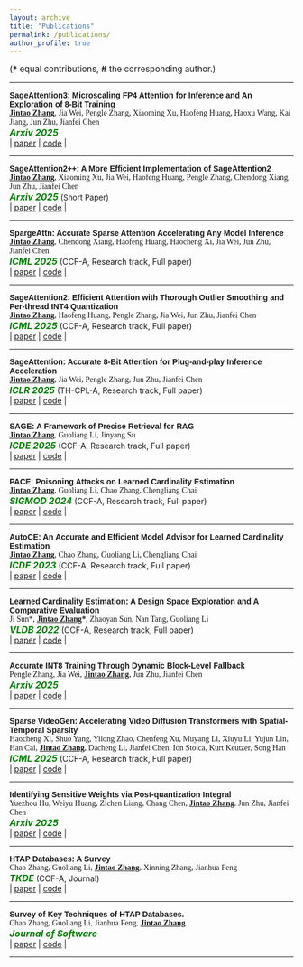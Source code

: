 ```yaml
---
layout: archive
title: "Publications"
permalink: /publications/
author_profile: true
---
```

<!-- 
{% if author.googlescholar %}
  You can also find my articles on <u><a href="{{author.googlescholar}}">my Google Scholar profile</a>.</u>
{% endif %}

{% include base_path %}

{% for post in site.publications reversed %}
  {% include archive-single.html %}
{% endfor %} -->

<span style="font-size:15px;">(**\*** equal contributions, **#** the corresponding author.)  </span>

---
<span style="font-family: 'Helvetica', serif; font-weight: bold;">SageAttention3: Microscaling FP4 Attention for Inference and An Exploration of 8-Bit Training</span>  
<span style="font-family: 'Cambria', serif;"><strong><u>Jintao Zhang</u></strong>, Jia Wei, Pengle Zhang, Xiaoming Xu, Haofeng Huang, Haoxu Wang, Kai Jiang, Jun Zhu, Jianfei Chen</span>  
<span style="color:green; font-style:italic; font-size:16px; font-weight:bold;">Arxiv 2025</span>  
| [paper](https://arxiv.org/abs/2505.11594)
| [code](https://github.com/thu-ml/SageAttention) |

---
<span style="font-family: 'Helvetica', serif; font-weight: bold;">SageAttention2++: A More Efficient Implementation of SageAttention2</span>  
<span style="font-family: 'Cambria', serif;"><strong><u>Jintao Zhang</u></strong>, Xiaoming Xu, Jia Wei, Haofeng Huang, Pengle Zhang, Chendong Xiang, Jun Zhu, Jianfei Chen</span>  
<span style="color:green; font-style:italic; font-size:16px; font-weight:bold;">Arxiv 2025</span> <span style="font-size:13.5px;">(Short Paper)</span>  
| [paper](https://arxiv.org/abs/2505.21136)
| [code](https://github.com/thu-ml/SageAttention) |

---
<span style="font-family: 'Helvetica', serif; font-weight: bold;">SpargeAttn: Accurate Sparse Attention Accelerating Any Model Inference</span>  
<span style="font-family: 'Cambria', serif;"><strong><u>Jintao Zhang</u></strong>, Chendong Xiang, Haofeng Huang, Haocheng Xi, Jia Wei, Jun Zhu, Jianfei Chen</span>  
<span style="color:green; font-style:italic; font-size:16px; font-weight:bold;">ICML 2025</span> <span style="font-size:14px;">(CCF-A, Research track, Full paper)</span>  
| [paper](https://arxiv.org/abs/2502.18137)
| [code](https://github.com/thu-ml/SpargeAttn) |

---
<span style="font-family: 'Helvetica', serif; font-weight: bold;">SageAttention2: Efficient Attention with Thorough Outlier Smoothing and Per-thread INT4 Quantization</span>  
<span style="font-family: 'Cambria', serif;"><strong><u>Jintao Zhang</u></strong>, Haofeng Huang, Pengle Zhang, Jia Wei, Jun Zhu, Jianfei Chen</span>  
<span style="color:green; font-style:italic; font-size:16px; font-weight:bold;">ICML 2025</span> <span style="font-size:14px;">(CCF-A, Research track, Full paper)</span>  
| [paper](https://arxiv.org/abs/2411.10958)
| [code](https://github.com/thu-ml/SageAttention) |

---
<span style="font-family: 'Helvetica', serif; font-weight: bold;">SageAttention: Accurate 8-Bit Attention for Plug-and-play Inference Acceleration</span>  
<span style="font-family: 'Cambria', serif;"><strong><u>Jintao Zhang</u></strong>, Jia Wei, Pengle Zhang, Jun Zhu, Jianfei Chen</span>  
<span style="color:green; font-style:italic; font-size:16px; font-weight:bold;">ICLR 2025</span> <span style="font-size:14px;">(TH-CPL-A, Research track, Full paper)</span>   
| [paper](https://arxiv.org/abs/2410.02367)
| [code](https://github.com/thu-ml/SageAttention) |

---
<span style="font-family: 'Helvetica', serif; font-weight: bold;">SAGE: A Framework of Precise Retrieval for RAG</span>  
<span style="font-family: 'Cambria', serif;"><strong><u>Jintao Zhang</u></strong>, Guoliang Li, Jinyang Su</span>  
<span style="color:green; font-style:italic; font-size:16px; font-weight:bold;">ICDE 2025</span> <span style="font-size:14px;">(CCF-A, Research track, Full paper)</span>  
| [paper](https://dbgroup.cs.tsinghua.edu.cn/ligl/papers/ICDE25-SAGE.pdf)
| [code]() |

---
<span style="font-family: 'Helvetica', serif; font-weight: bold;">PACE: Poisoning Attacks on Learned Cardinality Estimation</span>  
<span style="font-family: 'Cambria', serif;"><strong><u>Jintao Zhang</u></strong>, Guoliang Li, Chao Zhang, Chengliang Chai</span>  
<span style="color:green; font-style:italic; font-size:16px; font-weight:bold;">SIGMOD 2024</span> <span style="font-size:14px;">(CCF-A, Research track, Full paper)</span>   
| [paper](https://arxiv.org/pdf/2409.15990)
| [code]() |

---
<span style="font-family: 'Helvetica', serif; font-weight: bold;">AutoCE: An Accurate and Efficient Model Advisor for Learned Cardinality Estimation</span>  
<span style="font-family: 'Cambria', serif;"><strong><u>Jintao Zhang</u></strong>, Chao Zhang, Guoliang Li, Chengliang Chai</span>  
<span style="color:green; font-style:italic; font-size:16px; font-weight:bold;">ICDE 2023</span> <span style="font-size:14px;">(CCF-A, Research track, Full paper)</span>  
| [paper](https://dbgroup.cs.tsinghua.edu.cn/ligl/papers/AutoCE_camera_ready_ICDE2023.pdf)
| [code]() |

---
<span style="font-family: 'Helvetica', serif; font-weight: bold;">Learned Cardinality Estimation: A Design Space Exploration and A Comparative Evaluation</span>  
<span style="font-family: 'Cambria', serif;">Ji Sun\*, <strong><u>Jintao Zhang</u>\*</strong>, Zhaoyan Sun, Nan Tang, Guoliang Li</span>  
<span style="color:green; font-style:italic; font-size:16px; font-weight:bold;">VLDB 2022</span> <span style="font-size:14px;">(CCF-A, Research track, Full paper)</span>  
| [paper](https://vldb.org/pvldb/vol15/p85-li.pdf)
| [code](https://github.com/jt-zhang/CardinalityEstimationTestbed) |

---
<span style="font-family: 'Helvetica', serif; font-weight: bold;">Accurate INT8 Training Through Dynamic Block-Level Fallback</span>  
<span style="font-family: 'Cambria', serif;">Pengle Zhang, Jia Wei, <strong><u>Jintao Zhang</u></strong>, Jun Zhu, Jianfei Chen</span>  
<span style="color:green; font-style:italic; font-size:16px; font-weight:bold;">Arxiv 2025</span> <span style="font-size:14px;"> </span>  
| [paper](https://arxiv.org/pdf/2503.08040)
| [code]() |

---
<span style="font-family: 'Helvetica', serif; font-weight: bold;">Sparse VideoGen: Accelerating Video Diffusion Transformers with Spatial-Temporal Sparsity</span>  
<span style="font-family: 'Cambria', serif;">Haocheng Xi, Shuo Yang, Yilong Zhao, Chenfeng Xu, Muyang Li, Xiuyu Li, Yujun Lin, Han Cai, <strong><u>Jintao Zhang</u></strong>, Dacheng Li, Jianfei Chen, Ion Stoica, Kurt Keutzer, Song Han</span>  
<span style="color:green; font-style:italic; font-size:16px; font-weight:bold;">ICML 2025</span> <span style="font-size:14px;">(CCF-A, Research track, Full paper)</span>   
| [paper](https://arxiv.org/pdf/2502.01776)
| [code](https://github.com/svg-project/Sparse-VideoGen) |

---
<span style="font-family: 'Helvetica', serif; font-weight: bold;">Identifying Sensitive Weights via Post-quantization Integral</span>  
<span style="font-family: 'Cambria', serif;">Yuezhou Hu, Weiyu Huang, Zichen Liang, Chang Chen, <strong><u>Jintao Zhang</u></strong>, Jun Zhu, Jianfei Chen</span>  
<span style="color:green; font-style:italic; font-size:16px; font-weight:bold;">Arxiv 2025</span> <span style="font-size:14px;"> </span>  
| [paper](https://arxiv.org/pdf/2503.01901)
| [code]() |

---
<span style="font-family: 'Helvetica', serif; font-weight: bold;">HTAP Databases: A Survey</span>  
<span style="font-family: 'Cambria', serif;">Chao Zhang, Guoliang Li, <strong><u>Jintao Zhang</u></strong>, Xinning Zhang, Jianhua Feng</span>  
<span style="color:green; font-style:italic; font-size:16px; font-weight:bold;">TKDE</span> <span style="font-size:14px;">(CCF-A, Journal)</span>  
| [paper](https://dbgroup.cs.tsinghua.edu.cn/ligl/papers/HTAP_Databases_A_Survey.pdf)
| [code]() |

---
<span style="font-family: 'Helvetica', serif; font-weight: bold;">Survey of Key Techniques of HTAP Databases.</span>  
<span style="font-family: 'Cambria', serif;">Chao Zhang, Guoliang Li, Jianhua Feng, <strong><u>Jintao Zhang</u></strong></span>  
<span style="color:green; font-style:italic; font-size:16px; font-weight:bold;">Journal of Software</span>   
| [paper](http://www.jos.org.cn/josen/article/pdf/6713)
| [code]() |

---
